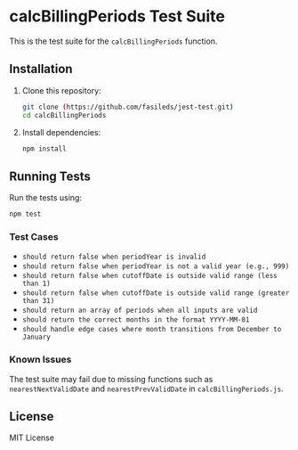 
# calcBillingPeriods Test Suite

This is the test suite for the `calcBillingPeriods` function.

## Installation

1. Clone this repository:
   ```bash
   git clone (https://github.com/fasileds/jest-test.git)
   cd calcBillingPeriods
   ```

2. Install dependencies:
   ```bash
   npm install
   ```

## Running Tests

Run the tests using:
```bash
npm test
```

### Test Cases
- `should return false when periodYear is invalid`
- `should return false when periodYear is not a valid year (e.g., 999)`
- `should return false when cutoffDate is outside valid range (less than 1)`
- `should return false when cutoffDate is outside valid range (greater than 31)`
- `should return an array of periods when all inputs are valid`
- `should return the correct months in the format YYYY-MM-01`
- `should handle edge cases where month transitions from December to January`

### Known Issues
The test suite may fail due to missing functions such as `nearestNextValidDate` and `nearestPrevValidDate` in `calcBillingPeriods.js`.

## License

MIT License
